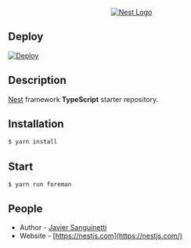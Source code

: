 <p align="center">
  <a href="http://nestjs.com/" target="blank"><img src="http://kamilmysliwiec.com/public/nest-logo.png#1" alt="Nest Logo" /></a>
</p>

## Deploy
[![Deploy](https://www.herokucdn.com/deploy/button.svg)](https://heroku.com/deploy?template=https://github.com/jsanguinetti/nestjs-boilerplate-heroku)

## Description

[Nest](https://github.com/nestjs/nest) framework **TypeScript** starter repository. 
  
## Installation

```bash
$ yarn install
```

## Start

```
$ yarn run foreman
```

## People

- Author - [Javier Sanguinetti](https://github.com/jsanguinetti)
- Website - [https://nestjs.com](https://nestjs.com/)
